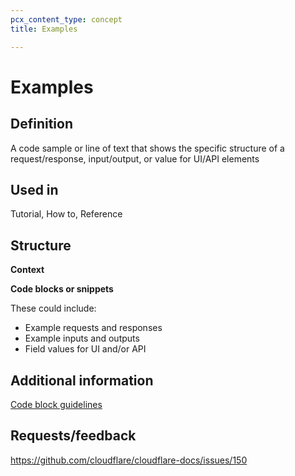 ```yaml
---
pcx_content_type: concept
title: Examples

---
```


# Examples

## Definition

A code sample or line of text that shows the specific structure of a request/response, input/output, or value for UI/API elements

## Used in

Tutorial, How to, Reference

## Structure

**Context**

**Code blocks or snippets**

These could include:

+ Example requests and responses
+ Example inputs and outputs
+ Field values for UI and/or API

## Additional information

[Code block guidelines](/style-guide/grammar-and-formatting/code-block-guidelines/)

## Requests/feedback

https://github.com/cloudflare/cloudflare-docs/issues/150

